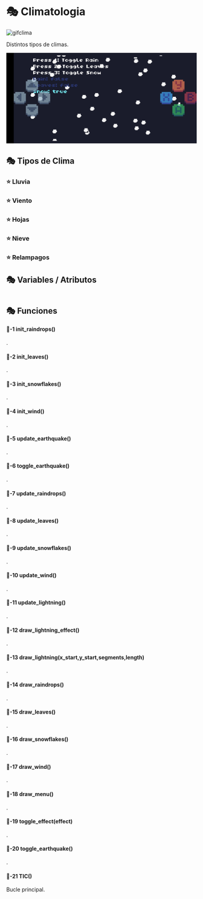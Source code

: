 # 🎭 Climatologia

![gifclima](./Imagenes/climatologia.gif)

Distintos tipos de climas.

![clima](./Imagenes/Climatologia.jpg)

## 🎭 Tipos de Clima

### ⭐️ Lluvia



### ⭐️ Viento



### ⭐️ Hojas



### ⭐️ Nieve



### ⭐️ Relampagos



## 🎭 Variables / Atributos

```

```

## 🎭 Funciones

#### 🔑-1  init_raindrops()

.

#### 🔑-2  init_leaves()

.

#### 🔑-3  init_snowflakes()

.

#### 🔑-4  init_wind()

.

#### 🔑-5  update_earthquake()

.

#### 🔑-6  toggle_earthquake()

.

#### 🔑-7  update_raindrops()

.

#### 🔑-8  update_leaves()

.

#### 🔑-9  update_snowflakes()

.

#### 🔑-10  update_wind()

.

#### 🔑-11  update_lightning()

.

#### 🔑-12  draw_lightning_effect()

.

#### 🔑-13  draw_lightning(x_start,y_start,segments,length)

.

#### 🔑-14  draw_raindrops()

.

#### 🔑-15  draw_leaves()

.

#### 🔑-16  draw_snowflakes()

.

#### 🔑-17  draw_wind()

.

#### 🔑-18  draw_menu()

.

#### 🔑-19  toggle_effect(effect)

.

#### 🔑-20  toggle_earthquake()

.

#### 🔑-21  TIC()

Bucle principal.